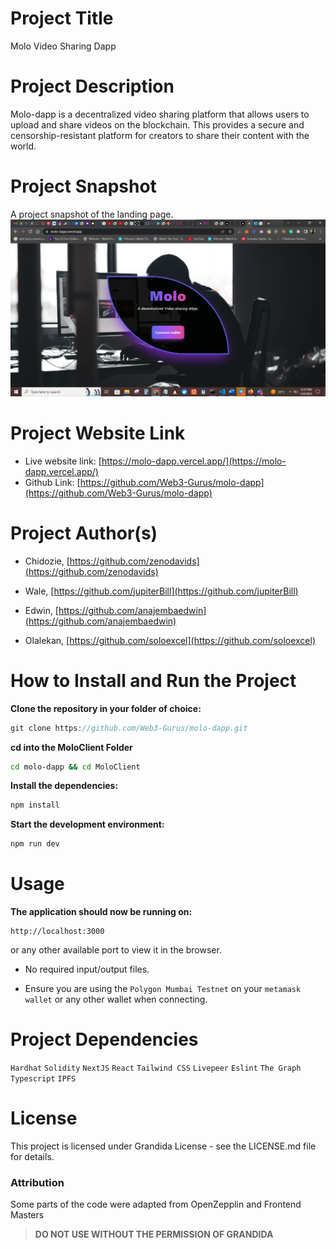 # Project Title

Molo Video Sharing Dapp

# Project Description

Molo-dapp is a decentralized video sharing platform that allows users to upload and share videos on the blockchain. This provides a secure and censorship-resistant platform for creators to share their content with the world.

# Project Snapshot

A project snapshot of the landing page.
![A snapshot of Molo landing page](./MoloClient/assets/molo-landing-page.png)

# Project Website Link

- Live website link: [https://molo-dapp.vercel.app/](https://molo-dapp.vercel.app/)
- Github Link: [https://github.com/Web3-Gurus/molo-dapp](https://github.com/Web3-Gurus/molo-dapp)

# Project Author(s)

- Chidozie, [https://github.com/zenodavids](https://github.com/zenodavids)

- Wale, [https://github.com/jupiterBill](https://github.com/jupiterBill)

- Edwin, [https://github.com/anajembaedwin](https://github.com/anajembaedwin)

- Olalekan, [https://github.com/soloexcel](https://github.com/soloexcel)


# How to Install and Run the Project

**Clone the repository in your folder of choice:**

 ```Javascript
 git clone https://github.com/Web3-Gurus/molo-dapp.git
 ```

**cd into the MoloClient Folder**

```bash
cd molo-dapp && cd MoloClient
```

**Install the dependencies:**

```Javascript
npm install
```

**Start the development environment:** 

```Javascript
npm run dev
```

# Usage

**The application should now be running on:**

```
http://localhost:3000
```

or any other available port to view it in the browser.

- No required input/output files.

- Ensure you are using the `Polygon Mumbai Testnet` on your `metamask wallet` or any other wallet when connecting.




# Project Dependencies
`Hardhat`
`Solidity`
`NextJS`
`React`
`Tailwind CSS`
`Livepeer`
`Eslint`
`The Graph`
`Typescript`
`IPFS`

# License
This project is licensed under Grandida License - see the LICENSE.md file for details.

### Attribution

Some parts of the code were adapted from OpenZepplin and Frontend Masters

> **DO NOT USE WITHOUT THE PERMISSION OF GRANDIDA**
